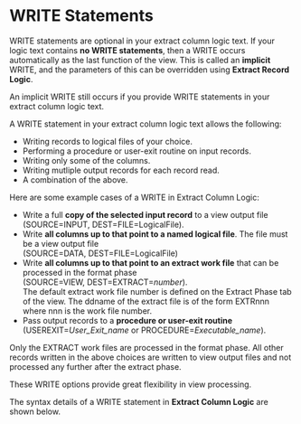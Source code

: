 # WRITE Statements 

WRITE statements are optional in your extract column logic text.  If your logic text contains **no WRITE statements**, then a WRITE occurs automatically as the last function of the view. This is called an **implicit** WRITE, and the parameters of this can be overridden using **Extract Record Logic**.

An implicit WRITE still occurs if you provide WRITE statements in your extract column logic text.

A WRITE statement in your extract column logic text allows the following:

-   Writing records to logical files of your choice.
-   Performing a procedure or user-exit routine on input records.
-   Writing only some of the columns.
-   Writing mutliple output records for each record read.
-   A combination of the above.

Here are some example cases of a WRITE in Extract Column Logic:

-   Write a full **copy of the selected input record** to a view output file  
\(SOURCE=INPUT, DEST=FILE=LogicalFile\).
-   Write **all columns up to that point to a named logical file**. The file must be a view output file  
\(SOURCE=DATA, DEST=FILE=LogicalFile\)
-   Write **all columns up to that point to an extract work file** that can be processed in the format phase  
\(SOURCE=VIEW, DEST=EXTRACT=*number*\).  
The default extract work file number is defined on the Extract Phase tab of the view. The ddname of the extract file is of the form EXTRnnn where nnn is the work file number.
-   Pass output records to a **procedure or user-exit routine**  
(USEREXIT=*User_Exit_name* or PROCEDURE=*Executable_name*).

Only the EXTRACT work files are processed in the format phase. All other records written in the above choices are written to view output files and not processed any further after the extract phase.

These WRITE options provide great flexibility in view processing. 

The syntax details of a WRITE statement in **Extract Column Logic** are shown below.

